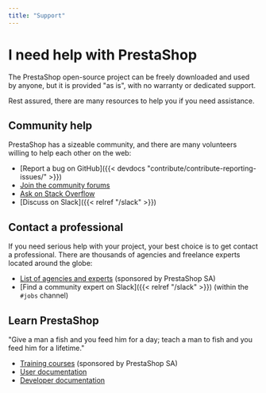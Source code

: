 ```yaml
---
title: "Support"
---
```


# I need help with PrestaShop

The PrestaShop open-source project can be freely downloaded and used by anyone, but it is provided "as is", with no warranty or dedicated support. 

Rest assured, there are many resources to help you if you need assistance.

## Community help

PrestaShop has a sizeable community, and there are many volunteers willing to help each other on the web:

* [Report a bug on GitHub]({{< devdocs "contribute/contribute-reporting-issues/" >}})
* [Join the community forums](https://www.prestashop.com/forums/)
* [Ask on Stack Overflow](https://stackoverflow.com/questions/tagged/prestashop)
* [Discuss on Slack]({{< relref "/slack" >}})

## Contact a professional

If you need serious help with your project, your best choice is to get contact a professional. There are thousands of agencies and freelance experts located around the globe:

* [List of agencies and experts](https://www.prestashop.com/experts) (sponsored by PrestaShop SA)
* [Find a community expert on Slack]({{< relref "/slack" >}}) (within the `#jobs` channel)

## Learn PrestaShop

"Give a man a fish and you feed him for a day; teach a man to fish and you feed him for a lifetime."

* [Training courses](https://www.prestashop.com/training) (sponsored by PrestaShop SA)
* [User documentation](https://docs.prestashop-project.org/)
* [Developer documentation](https://devdocs.prestashop.com)
